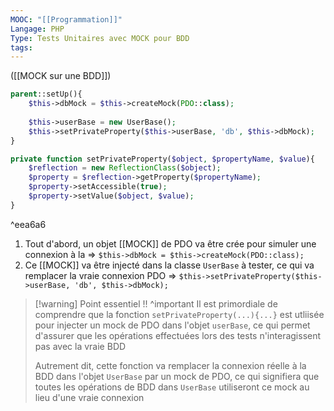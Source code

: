 ```yaml
---
MOOC: "[[Programmation]]"
Langage: PHP
Type: Tests Unitaires avec MOCK pour BDD
tags:
---
```

([[MOCK sur une BDD]])
```php
parent::setUp(){
	$this->dbMock = $this->createMock(PDO::class);
	
	$this->userBase = new UserBase();
	$this->setPrivateProperty($this->userBase, 'db', $this->dbMock);
}

private function setPrivateProperty($object, $propertyName, $value){
	$reflection = new ReflectionClass($object);
	$property = $reflection->getProperty($propertyName);
	$property->setAccessible(true);
	$property->setValue($object, $value);
}
```

^eea6a6

1. Tout d'abord, un objet [[MOCK]] de PDO va être crée pour simuler une connexion à la 
⇒ `$this->dbMock = $this->createMock(PDO::class);`
2. Ce [[MOCK]] va être injecté dans la classe `UserBase` à tester, ce qui va remplacer la vraie connexion PDO
   ⇒ `$this->setPrivateProperty($this->userBase, 'db', $this->dbMock);`

>[!warning] Point essentiel !! ^important
>Il est primordiale de comprendre que la fonction `setPrivateProperty(...){...}` est utliisée pour injecter un mock de PDO dans l'objet `userBase`, ce qui permet d'assurer que les opérations effectuées lors des tests n'interagissent pas avec la vraie BDD
>
>Autrement dit, cette fonction va remplacer la connexion réelle à la BDD dans l'objet `UserBase` par un mock de PDO, ce qui signifiera que toutes les opérations de BDD dans `UserBase` utiliseront ce mock au lieu d'une vraie connexion